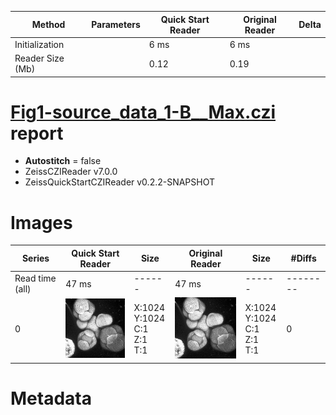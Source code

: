|  Method            | Parameters       | Quick Start Reader | Original Reader | Delta  |
| -------------------|------------------|--------------------|-----------------|------- |
| Initialization     |                  |6 ms|6 ms|        |
| Reader Size (Mb)     |                  |0.12|0.19|        |
# [Fig1-source_data_1-B__Max.czi](https://zenodo.org/record/5016179/files/Fig1-source_data_1-B__Max.czi) report
 - **Autostitch** = false
 - ZeissCZIReader v7.0.0
 - ZeissQuickStartCZIReader v0.2.2-SNAPSHOT

# Images 

| Series            | Quick Start Reader | Size | Original Reader | Size | #Diffs |
|-------------------|--------------------|------|-----------------|------|--------|
| Read time (all)   |47 ms|------|47 ms|------|--------|
|0|![Fig1-source_data_1-B__Max.quick_true.flat_true.stitch_false.series_0.jpg](Fig1-source_data_1-B__Max/Fig1-source_data_1-B__Max.quick_true.flat_true.stitch_false.series_0.jpg)|X:1024<br>Y:1024<br>C:1<br>Z:1<br>T:1|![Fig1-source_data_1-B__Max.quick_false.flat_true.stitch_false.series_0.jpg](Fig1-source_data_1-B__Max/Fig1-source_data_1-B__Max.quick_false.flat_true.stitch_false.series_0.jpg)|X:1024<br>Y:1024<br>C:1<br>Z:1<br>T:1|0|

# Metadata

